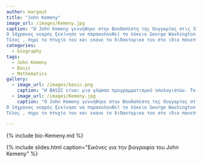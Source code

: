 ```yaml
---
author: margout
title: "John Kemeny"
image_url: /images/Kemeny.jpg
caption: "Ο John Kemeny γεννήθηκε στην Βουδαπέστη της Ουγγαρίας στις 31/05/1926 σε μια οικογένεια Εβραίων. Οι θρησκευτικές αυτές πεποιθήσεις σε συνδυασμό με τον 2ο νόμο κατά των Εβραίων στην Ουγγαρία ήταν οι λόγοι που οδήγησαν  την οικογένεια του John στη μετανάστευση στην Αμερική και συγκεκριμένα στην Νέα Υόρκη το έτος 1940.  
Ο 14χρονος νεαρός ξεκίνησε να παρακολουθεί το λύκειο George Washington από το οποίο μάλιστα αποφοίτησε με εντυπωσιακούς βαθμούς. Από εκει και μετα μπήκε στο πανεπιστήμιο του Princeton στο οποίο μελέτησε μαθηματικά και φιλοσοφία. Άξια αναφορας είναι και η δουλειά του σαν μαθηματικός - βοηθός του Albert Einstein.  
Τέλος , πηρε το πτυχίο του και εκανε το διδακτορικο του στο ιδιο πανεπιστημιο , διδακτορικο για το οποιο βραβευτηκε με τιτλο “type-theory vs set-theory."
categories:
  - biography
tags:
  - John Kemeny
  - Basic
  - Mathematics
gallery:
  - image_url: /images/basic.png
    caption: "Η BASIC είναι μια γλώσσα προγραμματισμού υπολογιστών. Το όνομά της προέρχεται από τα αρχικά των λέξεων Beginner's All Purpose Symbolic Instruction Code (Συμβολικός Κώδικας Εντολών Κάθε Χρήσης για Αρχάριους)."
  - image_url: /images/Kemeny.jpg
    caption: "Ο John Kemeny γεννήθηκε στην Βουδαπέστη της Ουγγαρίας στις 31/05/1926 σε μια οικογένεια Εβραίων. Οι θρησκευτικές αυτές πεποιθήσεις σε συνδυασμό με τον 2ο νόμο κατά των Εβραίων στην Ουγγαρία ήταν οι λόγοι που οδήγησαν  την οικογένεια του John στη μετανάστευση στην Αμερική και συγκεκριμένα στην Νέα Υόρκη το έτος 1940.  
Ο 14χρονος νεαρός ξεκίνησε να παρακολουθεί το λύκειο George Washington από το οποίο μάλιστα αποφοίτησε με εντυπωσιακούς βαθμούς. Από εκει και μετα μπήκε στο πανεπιστήμιο του Princeton στο οποίο μελέτησε μαθηματικά και φιλοσοφία. Άξια αναφορας είναι και η δουλειά του σαν μαθηματικός - βοηθός του Albert Einstein.  
Τέλος , πηρε το πτυχίο του και εκανε το διδακτορικο του στο ιδιο πανεπιστημιο , διδακτορικο για το οποιο βραβευτηκε με τιτλο “type-theory vs set-theory"."
 
---
```


{% include bio-Kemeny.md %}

{% include slides.html caption="Εικόνες για την βιογραφία του John Kemeny" %}
